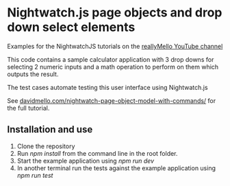 # Nightwatch.js page objects and drop down select elements
Examples for the NightwatchJS tutorials on the [reallyMello YouTube channel](https://www.youtube.com/c/reallyMello)

This code contains a sample calculator application with 3 drop downs for selecting 2 numeric inputs and a math operation to perform on them which outputs the result.

The test cases automate testing this user interface using Nightwatch.js

See [davidmello.com/nightwatch-page-object-model-with-commands/](https://www.davidmello.com/nightwatch-page-object-model-with-commands/) for the full tutorial.

## Installation and use
1) Clone the repository
2) Run *npm install* from the command line in the root folder.
3) Start the example application using *npm run dev*
4) In another terminal run the tests against the example application using *npm run test*
